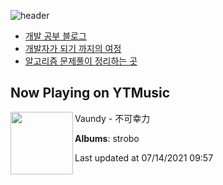 ![header](https://capsule-render.vercel.app/api?type=waving&color=timeGradient&height=200&section=header&text=Mooneeᕕ(ᐛ)ᕗ&fontSize=40&animation=fadeIn)
- [개발 공부 블로그](https://mooneedev.netlify.app/)
- [개발자가 되기 까지의 여정](https://www.notion.so/mooneedev/4a78cf4af0a74c26a5880871ada05ddb)
- [알고리즘 문제풀이 정리하는 곳](https://www.notion.so/mooneedev/Algorithms-f47ea3f7bcd7444d834bcf6ce8c1cf78)

## Now Playing on YTMusic

[<img align="left" width="100" src="https://lh3.googleusercontent.com/ZeE1g4xevNUYH6zCrKkFfxIWUNgMPeM98AGUdMjKFReG0qKobV93d1zxTUdfGDsDFNhN1JaDQa9Wczc">](https://music.youtube.com/watch?v=uMqMsRk5a5E)

Vaundy - 不可幸力

**Albums**: strobo

Last updated at 07/14/2021 09:57
